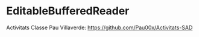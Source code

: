# EditableBufferedReader
Activitats Classe Pau Villaverde: https://github.com/Pau00x/Activitats-SAD

